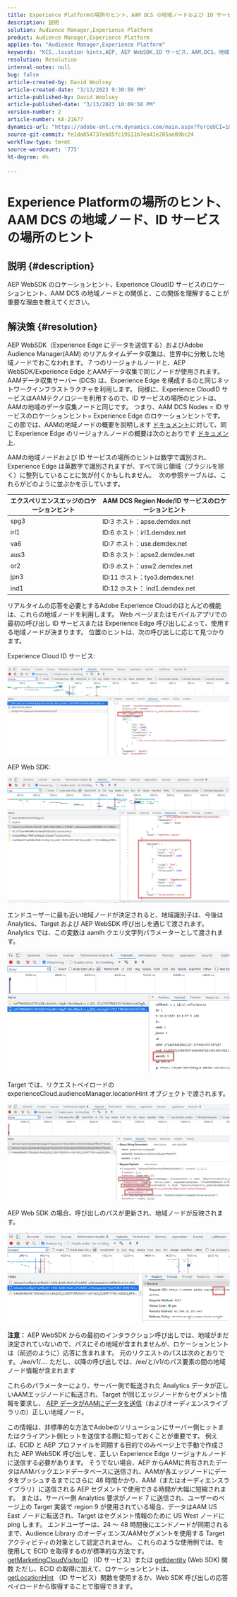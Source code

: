 ```yaml
---
title: Experience Platformの場所のヒント、AAM DCS の地域ノードおよび ID サービスの場所のヒント
description: 説明
solution: Audience Manager,Experience Platform
product: Audience Manager,Experience Platform
applies-to: "Audience Manager,Experience Platform"
keywords: "KCS,.location hints,AEP, AEP WebSDK,ID サービス，AAM,DCS，地域ノード"
resolution: Resolution
internal-notes: null
bug: false
article-created-by: David Woolsey
article-created-date: "3/13/2023 9:30:50 PM"
article-published-by: David Woolsey
article-published-date: "3/13/2023 10:09:50 PM"
version-number: 2
article-number: KA-21677
dynamics-url: "https://adobe-ent.crm.dynamics.com/main.aspx?forceUCI=1&pagetype=entityrecord&etn=knowledgearticle&id=c300f74d-e6c1-ed11-83ff-6045bd006a22"
source-git-commit: fe1da054737eb85fc19511b7ea41e205ae09bc24
workflow-type: tm+mt
source-wordcount: '775'
ht-degree: 4%

---
```


# Experience Platformの場所のヒント、AAM DCS の地域ノード、ID サービスの場所のヒント

## 説明 {#description}

AEP WebSDK のロケーションヒント、Experience CloudID サービスのロケーションヒント、AAM DCS の地域ノードとの関係と、この関係を理解することが重要な理由を教えてください。

## 解決策 {#resolution}


AEP WebSDK（Experience Edge にデータを送信する）およびAdobe Audience Manager(AAM) のリアルタイムデータ収集は、世界中に分散した地域ノードでおこなわれます。 7 つのリージョナルノードと、AEP WebSDK/Experience Edge とAAMデータ収集で同じノードが使用されます。 AAMデータ収集サーバー (DCS) は、Experience Edge を構成するのと同じネットワークインフラストラクチャを利用します。 同様に、Experience CloudID サービスはAAMテクノロジーを利用するので、ID サービスの場所のヒントは、AAMの地域のデータ収集ノードと同じです。 つまり、AAM DCS Nodes = ID サービスのロケーションヒント= Experience Edge のロケーションヒントです。 この節では、AAMの地域ノードの概要を説明します [ドキュメント](https://experienceleague.adobe.com/docs/audience-manager/user-guide/api-and-sdk-code/dcs/dcs-api-reference/dcs-regions.html?lang=ja)に対して、同じ Experience Edge のリージョナルノードの概要は次のとおりです [ドキュメント](https://experienceleague.adobe.com/docs/experience-platform/edge-network-server-api/location-hints.html?lang=en).

AAMの地域ノードおよび ID サービスの場所のヒントは数字で識別され、Experience Edge は英数字で識別されますが、すべて同じ領域（ブラジルを除く）に整列していることに気が付くかもしれません。  次の参照テーブルは、これらがどのように並ぶかを示しています。


| エクスペリエンスエッジのロケーションヒント | AAM DCS Region Node/ID サービスのロケーションヒント |
| --- | --- |
| spg3 | ID:3 ホスト：apse.demdex.net |
| irl1 | ID:6 ホスト：irl1.demdex.net |
| va6 | ID:7 ホスト：use.demdex.net |
| aus3 | ID:8 ホスト：apse2.demdex.net |
| or2 | ID:9 ホスト：usw2.demdex.net |
| jpn3 | ID:11 ホスト：tyo3.demdex.net |
| ind1 | ID:12 ホスト： ind1.demdex.net |


リアルタイムの応答を必要とするAdobe Experience Cloudのほとんどの機能は、これらの地域ノードを利用します。 Web ページまたはモバイルアプリでの最初の呼び出し ID サービスまたは Experience Edge 呼び出しによって、使用する地域ノードが決まります。 位置のヒントは、次の呼び出しに応じて見つかります。

Experience Cloud ID サービス:

![](assets/e80a1235-77bf-ed11-83ff-6045bd006239.png)



AEP Web SDK:

![](assets/8f50cbb3-75bf-ed11-83ff-6045bd006239.png)

エンドユーザーに最も近い地域ノードが決定されると、地域識別子は、今後は Analytics、Target および AEP WebSDK 呼び出しを通じて渡されます。 Analytics では、この変数は aamlh クエリ文字列パラメーターとして渡されます。

![](assets/33af14ff-77bf-ed11-83ff-6045bd006239.png)

Target では、リクエストペイロードの experienceCloud.audienceManager.locationHint オブジェクトで渡されます。

![](assets/dce94437-78bf-ed11-83ff-6045bd006239.png)

AEP Web SDK の場合、呼び出しのパスが更新され、地域ノードが反映されます。

![](assets/8245a050-79bf-ed11-83ff-6045bd006239.png)

<b>注意： </b>AEP WebSDK からの最初のインタラクション呼び出しでは、地域がまだ決定されていないので、パスにその地域が含まれませんが、ロケーションヒントは（前述のように）応答に含まれます。 元のリクエストのパスは次のとおりです。./ee/v1/.... ただし、以降の呼び出しでは、/ee/と/v1/のパス要素の間の地域ノード情報が含まれます

これらのパラメーターにより、サーバー側で転送された Analytics データが正しいAAMエッジノードに転送され、Target が同じエッジノードからセグメント情報を要求し、 [AEP データがAAMにデータを送信](https://experienceleague.adobe.com/docs/audience-manager/user-guide/implementation-integration-guides/integration-experience-platform/aam-aep-audience-sharing.html?lang=ja)（およびオーディエンスライブラリの）正しい地域ノード。

この情報は、非標準的な方法でAdobeのソリューションにサーバー側ヒットまたはクライアント側ヒットを送信する際に知っておくことが重要です。 例えば、ECID と AEP プロファイルを同期する目的でのみページ上で手動で作成された AEP WebSDK 呼び出しを、正しい Experience Edge リージョナルノードに送信する必要があります。 そうでない場合、AEP からAAMに共有されたデータはAAMバックエンドデータベースに送信され、AAMが各エッジノードにデータをプッシュするまでにさらに 48 時間かかり、AAM（またはオーディエンスライブラリ）に送信される AEP セグメントで使用できる時間が大幅に短縮されます。 または、サーバー側 Analytics 要求がノード 7 に送信され、ユーザーのページ上の Target 実装で region 9 が使用されている場合、データはAAM US East ノードに転送され、Target はセグメント情報のために US West ノードに ping します。 エンドユーザーは、24 ～ 48 時間後にエンドノードが同期されるまで、Audience Library のオーディエンス/AAMセグメントを使用する Target アクティビティの対象として認定されません。 これらのような使用例では、を使用して ECID を取得するのが標準的な方法です。 [getMarketingCloudVisitorID](https://experienceleague.adobe.com/docs/id-service/using/id-service-api/methods/getmcvid.html?lang=en) （ID サービス）または [getIdentity](https://experienceleague.adobe.com/docs/experience-platform/edge/extension/accessing-the-ecid.html?lang=en) (Web SDK) 関数 ただし、ECID の取得に加えて、ロケーションヒントは、 [getLocationHint](https://experienceleague.adobe.com/docs/id-service/using/id-service-api/methods/getlocationhint.html?lang=en) （ID サービス）関数を使用するか、Web SDK 呼び出しの応答ペイロードから取得することで取得できます。








